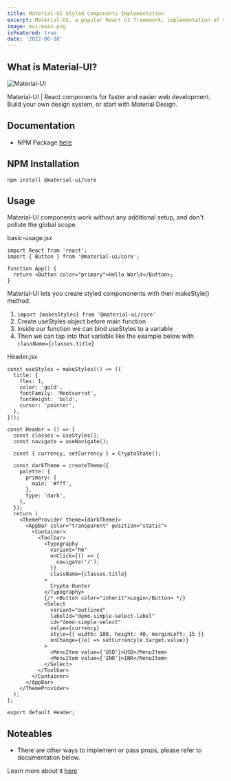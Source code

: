 ```yaml
---
title: Material-UI Styled Components Implementation
excerpt: Material-UI, a popular React UI framework, implementation of styled components.
image: mui-main.png
isFeatured: true
date: '2022-06-10'
---
```


## What is Material-UI?

![Material-UI](mui-main.png)

Material-UI | React components for faster and easier web development. Build your own design system, or start with Material Design.
## Documentation

- NPM Package [here](https://www.npmjs.com/package/@material-ui/core)


## NPM Installation

``npm install @material-ui/core``

## Usage

Material-UI components work without any additional setup, and don't pollute the global scope.

basic-usage.jsx
```
import React from 'react';
import { Button } from '@material-ui/core';

function App() {
  return <Button color="primary">Hello World</Button>;
}
```

Material-UI lets you create styled compononents with their makeStyle() method.

1. ``import {makesStyles} from '@material-ui/core'``
2.  Create useStyles object before main function
3.  Inside our function we can bind useStyles to a variable
4.  Then we can tap into that variable like the example below with ``className={classes.title}``

Header.jsx
```
const useStyles = makeStyles(() => ({
  title: {
    flex: 1,
    color: 'gold',
    fontFamily: 'Montserrat',
    fontWeight: 'bold',
    cursor: 'pointer',
  },
}));

const Header = () => {
  const classes = useStyles();
  const navigate = useNavigate();

  const { currency, setCurrency } = CryptoState();

  const darkTheme = createTheme({
    palette: {
      primary: {
        main: '#fff',
      },
      type: 'dark',
    },
  });
  return (
    <ThemeProvider theme={darkTheme}>
      <AppBar color="transparent" position="static">
        <Container>
          <Toolbar>
            <Typography
              variant="h6"
              onClick={() => {
                navigate('/');
              }}
              className={classes.title}
            >
              Crypto Hunter
            </Typography>
            {/* <Button color="inherit">Login</Button> */}
            <Select
              variant="outlined"
              labelId="demo-simple-select-label"
              id="demo-simple-select"
              value={currency}
              style={{ width: 100, height: 40, marginLeft: 15 }}
              onChange={(e) => setCurrency(e.target.value)}
            >
              <MenuItem value={'USD'}>USD</MenuItem>
              <MenuItem value={'INR'}>INR</MenuItem>
            </Select>
          </Toolbar>
        </Container>
      </AppBar>
    </ThemeProvider>
  );
};

export default Header;
```


## Noteables

- There are other ways to implement or pass props, please refer to documentation below.

Learn more about it [here](https://v4.mui.com/guides/interoperability/#styled-components)